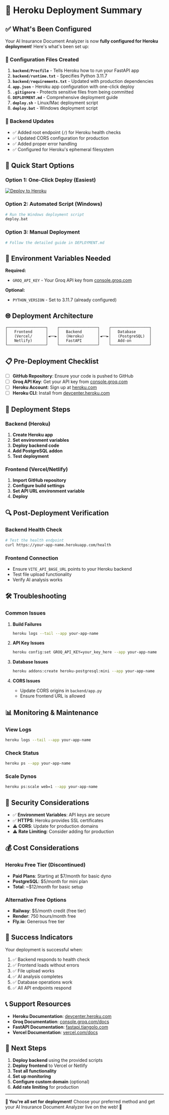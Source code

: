 # 🚀 Heroku Deployment Summary

## ✅ What's Been Configured

Your AI Insurance Document Analyzer is now **fully configured for Heroku deployment**! Here's what's been set up:

### 📁 Configuration Files Created

1. **`backend/Procfile`** - Tells Heroku how to run your FastAPI app
2. **`backend/runtime.txt`** - Specifies Python 3.11.7
3. **`backend/requirements.txt`** - Updated with production dependencies
4. **`app.json`** - Heroku app configuration with one-click deploy
5. **`.gitignore`** - Protects sensitive files from being committed
6. **`DEPLOYMENT.md`** - Comprehensive deployment guide
7. **`deploy.sh`** - Linux/Mac deployment script
8. **`deploy.bat`** - Windows deployment script

### 🔧 Backend Updates

- ✅ Added root endpoint (`/`) for Heroku health checks
- ✅ Updated CORS configuration for production
- ✅ Added proper error handling
- ✅ Configured for Heroku's ephemeral filesystem

## 🎯 Quick Start Options

### Option 1: One-Click Deploy (Easiest)
[![Deploy to Heroku](https://www.herokucdn.com/deploy/button.svg)](https://heroku.com/deploy?template=https://github.com/Raykarr/AI-Insurance-Document-Analyzer)

### Option 2: Automated Script (Windows)
```bash
# Run the Windows deployment script
deploy.bat
```

### Option 3: Manual Deployment
```bash
# Follow the detailed guide in DEPLOYMENT.md
```

## 🔑 Environment Variables Needed

**Required:**
- `GROQ_API_KEY` - Your Groq API key from [console.groq.com](https://console.groq.com)

**Optional:**
- `PYTHON_VERSION` - Set to 3.11.7 (already configured)

## 🌐 Deployment Architecture

```
┌─────────────────┐    ┌─────────────────┐    ┌─────────────────┐
│   Frontend      │    │   Backend       │    │   Database      │
│   (Vercel/      │◄──►│   (Heroku)      │◄──►│   (PostgreSQL)  │
│   Netlify)      │    │   FastAPI       │    │   Add-on        │
└─────────────────┘    └─────────────────┘    └─────────────────┘
```

## 📋 Pre-Deployment Checklist

- [ ] **GitHub Repository**: Ensure your code is pushed to GitHub
- [ ] **Groq API Key**: Get your API key from [console.groq.com](https://console.groq.com)
- [ ] **Heroku Account**: Sign up at [heroku.com](https://heroku.com)
- [ ] **Heroku CLI**: Install from [devcenter.heroku.com](https://devcenter.heroku.com/articles/heroku-cli)

## 🚀 Deployment Steps

### Backend (Heroku)
1. **Create Heroku app**
2. **Set environment variables**
3. **Deploy backend code**
4. **Add PostgreSQL addon**
5. **Test deployment**

### Frontend (Vercel/Netlify)
1. **Import GitHub repository**
2. **Configure build settings**
3. **Set API URL environment variable**
4. **Deploy**

## 🔍 Post-Deployment Verification

### Backend Health Check
```bash
# Test the health endpoint
curl https://your-app-name.herokuapp.com/health
```

### Frontend Connection
- Ensure `VITE_API_BASE_URL` points to your Heroku backend
- Test file upload functionality
- Verify AI analysis works

## 🛠️ Troubleshooting

### Common Issues

1. **Build Failures**
   ```bash
   heroku logs --tail --app your-app-name
   ```

2. **API Key Issues**
   ```bash
   heroku config:set GROQ_API_KEY=your_key_here --app your-app-name
   ```

3. **Database Issues**
   ```bash
   heroku addons:create heroku-postgresql:mini --app your-app-name
   ```

4. **CORS Issues**
   - Update CORS origins in `backend/app.py`
   - Ensure frontend URL is allowed

## 📊 Monitoring & Maintenance

### View Logs
```bash
heroku logs --tail --app your-app-name
```

### Check Status
```bash
heroku ps --app your-app-name
```

### Scale Dynos
```bash
heroku ps:scale web=1 --app your-app-name
```

## 🔐 Security Considerations

- ✅ **Environment Variables**: API keys are secure
- ✅ **HTTPS**: Heroku provides SSL certificates
- ⚠️ **CORS**: Update for production domains
- ⚠️ **Rate Limiting**: Consider adding for production

## 💰 Cost Considerations

### Heroku Free Tier (Discontinued)
- **Paid Plans**: Starting at $7/month for basic dyno
- **PostgreSQL**: $5/month for mini plan
- **Total**: ~$12/month for basic setup

### Alternative Free Options
- **Railway**: $5/month credit (free tier)
- **Render**: 750 hours/month free
- **Fly.io**: Generous free tier

## 🎉 Success Indicators

Your deployment is successful when:

1. ✅ Backend responds to health check
2. ✅ Frontend loads without errors
3. ✅ File upload works
4. ✅ AI analysis completes
5. ✅ Database operations work
6. ✅ All API endpoints respond

## 📞 Support Resources

- **Heroku Documentation**: [devcenter.heroku.com](https://devcenter.heroku.com)
- **Groq Documentation**: [console.groq.com/docs](https://console.groq.com/docs)
- **FastAPI Documentation**: [fastapi.tiangolo.com](https://fastapi.tiangolo.com)
- **Vercel Documentation**: [vercel.com/docs](https://vercel.com/docs)

## 🚀 Next Steps

1. **Deploy backend** using the provided scripts
2. **Deploy frontend** to Vercel or Netlify
3. **Test all functionality**
4. **Set up monitoring**
5. **Configure custom domain** (optional)
6. **Add rate limiting** for production

---

**🎯 You're all set for deployment!** Choose your preferred method and get your AI Insurance Document Analyzer live on the web! 🚀 